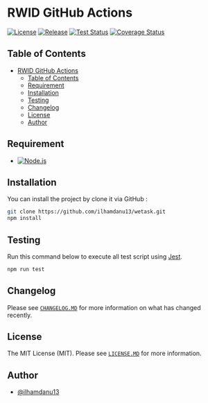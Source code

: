# RWID GitHub Actions

[![License](https://badgen.net/github/license/ngodingbang/rwid-github-actions "License")](LICENSE.md)
[![Release](https://badgen.net/github/release/ngodingbang/rwid-github-actions "Release")](https://github.com/ngodingbang/rwid-github-actions/releases)
[![Test Status](https://github.com/ngodingbang/rwid-github-actions/actions/workflows/main.yml/badge.svg "Test Status")](https://github.com/ngodingbang/rwid-github-actions/actions/workflows/main.yml)
[![Coverage Status](https://codecov.io/github/ngodingbang/rwid-github-actions/graph/badge.svg?token=IG5MQONGO8 "Coverage Status")](https://codecov.io/github/ngodingbang/rwid-github-actions)

 
## Table of Contents

- [RWID GitHub Actions](#rwid-github-actions)
  - [Table of Contents](#table-of-contents)
  - [Requirement](#requirement)
  - [Installation](#installation)
  - [Testing](#testing)
  - [Changelog](#changelog)
  - [License](#license)
  - [Author](#author)

## Requirement

- [![Node.js](https://img.shields.io/badge/Node.js%20^22.11.0-43853D?logo=node.js&logoColor=white "Node.js")](https://nodejs.org)

## Installation

You can install the project by clone it via GitHub :

```bash
git clone https://github.com/ilhamdanu13/wetask.git
npm install
```

## Testing

Run this command below to execute all test script using [Jest](https://jestjs.io).

```bash
npm run test
```

## Changelog

Please see [`CHANGELOG.MD`](CHANGELOG.md) for more information on what has changed recently.

## License

The MIT License (MIT). Please see [`LICENSE.MD`](LICENSE.md) for more information.

## Author

- [@ilhamdanu13](https://github.com/ilhamdanu13)
